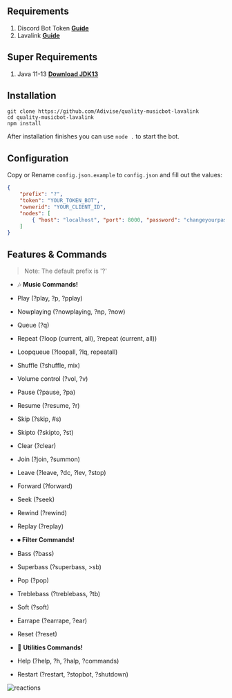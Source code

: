 ## Requirements

1. Discord Bot Token **[Guide](https://discordjs.guide/preparations/setting-up-a-bot-application.html#creating-your-bot)**
2. Lavalink **[Guide](https://github.com/Frederikam/Lavalink)**

## Super Requirements 

1. Java 11-13 **[Download JDK13](https://www.oracle.com/java/technologies/javase-jdk13-downloads.html)**

## Installation

```
git clone https://github.com/Adivise/quality-musicbot-lavalink
cd quality-musicbot-lavalink
npm install
```
After installation finishes you can use `node .` to start the bot.

## Configuration

Copy or Rename `config.json.example` to `config.json` and fill out the values:

```json
{
	"prefix": "?",
	"token": "YOUR_TOKEN_BOT",
	"ownerid": "YOUR_CLIENT_ID",
	"nodes": [
		{ "host": "localhost", "port": 8000, "password": "changeyourpassword" }
	]
}
```

## Features & Commands

> Note: The default prefix is '?'

* 🎶 **Music Commands!**
* Play (?play, ?p, ?pplay)
* Nowplaying (?nowplaying, ?np, ?now)
* Queue (?q)
* Repeat (?loop (current, all), ?repeat (current, all))
* Loopqueue (?loopall, ?lq, repeatall)
* Shuffle (?shuffle, mix)
* Volume control (?vol, ?v)
* Pause (?pause, ?pa)
* Resume (?resume, ?r)
* Skip (?skip, #s)
* Skipto (?skipto, ?st)
* Clear (?clear)
* Join (?join, ?summon)
* Leave (?leave, ?dc, ?lev, ?stop)
* Forward (?forward)
* Seek (?seek)
* Rewind (?rewind)
* Replay (?replay)

* ⏺ **Filter Commands!**
* Bass (?bass)
* Superbass (?superbass, >sb)
* Pop (?pop)
* Treblebass (?treblebass, ?tb)
* Soft (?soft)
* Earrape (?earrape, ?ear)
* Reset (?reset)

* 📑 **Utilities Commands!**
* Help (?help, ?h, ?halp, ?commands)
* Restart (?restart, ?stopbot, ?shutdown)


![reactions](https://i.imgur.com/ON9MZYU.png)
